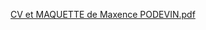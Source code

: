 
[CV et MAQUETTE de Maxence PODEVIN.pdf](https://github.com/Max62200/curriculum_vitae/files/7304267/CV.et.MAQUETTE.de.Maxence.PODEVIN.pdf)
